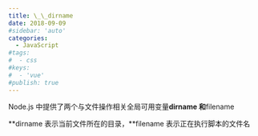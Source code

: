 ```yaml
---
title: \_\_dirname
date: 2018-09-09
#sidebar: 'auto'
categories:
  - JavaScript
#tags:
#  - css
#keys:
#  - 'vue'
#publish: true
---
```


Node.js 中提供了两个与文件操作相关全局可用变量**dirname 和**filename

**dirname 表示当前文件所在的目录，**filename 表示正在执行脚本的文件名
